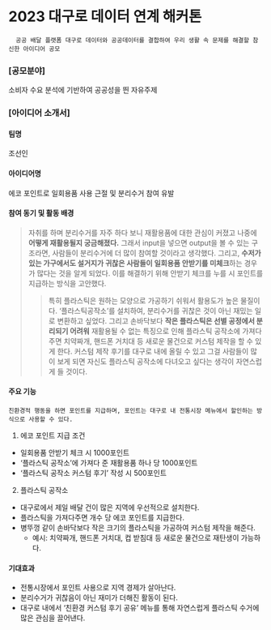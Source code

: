 # 2023 대구로 데이터 연계 해커톤



```
  공공 배달 플랫폼 대구로 데이터와 공공데이터를 결합하여 우리 생활 속 문제를 해결할 참신한 아이디어 공모
```


### [공모분야]
소비자 수요 분석에 기반하여 공공성을 띈 자유주제  


### [아이디어 소개서]
#### 팀명
조선인

#### 아이디어명
에코 포인트로 일회용품 사용 근절 및 분리수거 참여 유발

#### 참여 동기 및 활동 배경
> 자취를 하며 분리수거를 자주 하다 보니 재활용품에 대한 관심이 커졌고 나중에 **어떻게 재활용될지 궁금해졌다.** 그래서 input을 넣으면 output을 볼 수 있는 구조라면, 사람들이 분리수거에 더 많이 참여할 것이라고 생각했다.
그리고, **수저가 있는 가구에서도 설거지가 귀찮은 사람들이 일회용품 안받기를 미체크**하는 경우가 많다는 것을 알게 되었다. 이를 해결하기 위해 안받기 체크를 누를 시 포인트를 지급하는 방식을 고안했다.
> > 특히 플라스틱은 원하는 모양으로 가공하기 쉬워서 활용도가 높은 물질이다. ‘플라스틱공작소’를 설치하여, 분리수거를 귀찮은 것이 아닌 재밌는 일로 변환하고 싶었다. 그리고 손바닥보다 **작은 플라스틱은 선별 공정에서 분리되기 어려워** 재활용될 수 없는 특징으로 인해 플라스틱 공작소에 가져다 주면 치약짜개, 핸드폰 거치대 등 새로운 물건으로 커스텀 제작을 할 수 있게 한다. 커스텀 제작 후기를 대구로 내에 올릴 수 있고 그걸 사람들이 많이 보게 되면 자신도 플라스틱 공작소에 다녀오고 싶다는 생각이 자연스럽게 들 것이다. 

#### 주요 기능
```
친환경적 행동을 하면 포인트를 지급하며, 포인트는 대구로 내 전통시장 메뉴에서 할인하는 방식으로 사용할 수 있다.
```
1. 에코 포인트 지급 조건
  - 일회용품 안받기 체크 시 1000포인트
  - ‘플라스틱 공작소’에 가져다 준 재활용품 하나 당 1000포인트
  - ‘플라스틱 공작소 커스텀 후기’ 작성 시 500포인트

2. 플라스틱 공작소
  - 대구로에서 제일 배달 건이 많은 지역에 우선적으로 설치한다.
  - 플라스틱을 가져다주면 개수 당 에코 포인트를 지급한다.
  - 병뚜껑 같이 손바닥보다 작은 크기의 플라스틱을 가공하여 커스텀 제작을 해준다.
    - 예시: 치약짜개, 핸드폰 거치대, 컵 받침대 등 새로운 물건으로 재탄생이 가능하다.

#### 기대효과
- 전통시장에서 포인트 사용으로 지역 경제가 살아난다.
- 분리수거가 귀찮음이 아닌 재미가 더해진 활동이 된다.
- 대구로 내에서 ‘친환경 커스텀 후기 공유’ 메뉴를 통해 자연스럽게 플라스틱 수거에 많은 관심을 끌어낸다.
